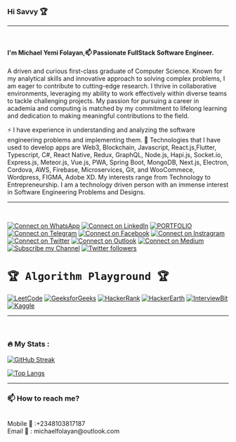### Hi Savvy 🏆
<hr>
<br>

#### I'm Michael Yemi Folayan,📫 Passionate FullStack Software Engineer. 

A driven and curious first-class graduate of Computer Science. Known for my analytical skills and innovative approach to solving complex problems, I am eager to contribute to cutting-edge research. I thrive in collaborative environments, leveraging my ability to work effectively within diverse teams to tackle challenging projects. My passion for pursuing a career in academia and computing is matched by my commitment to lifelong learning and dedication to making meaningful contributions to the field.

⚡ I have experience in understanding and analyzing the software engineering problems and implementing them. 🔭 Technologies that I have used to develop apps are Web3, Blockchain, Javascript, React.js,Flutter, Typescript, C#, React Native, Redux, GraphQL, Node.js, Hapi.js, Socket.io, Express.js, Meteor.js, Vue.js, PWA, Spring Boot, MongoDB, Next.js, Electron, Cordova, AWS, Firebase, Microservices, Git, and WooCommece, Wordpress, FIGMA, Adobe XD. My interests range from Technology to Entrepreneurship. I am a technology driven person with an immense interest in Software Engineering Problems and Designs.

<hr>
<br>


[![Connect on WhatsApp](https://img.shields.io/badge/-WhatsApp-darkgreen?style=flat&amp;labelColor=white&amp;logo=whatsapp&amp;logoColor=darkgreen)](https://wa.me/2348103817187)
[![Connect on LinkedIn](https://img.shields.io/badge/-Linkedin-0e76a8?style=flat&amp;labelColor=white&amp;logo=linkedin&amp;logoColor=0e76a8)](https://www.linkedin.com/in/folayan-yemi/)
[![PORTFOLIO](https://img.shields.io/badge/MF-michaelfolayan-blue?style=flat&amp;labelColor=white&amp;logo=hackerearth&amp;logoColor=darkblue)](https://michaelfolayan.netlify.com/)
[![Connect on Telegram](https://img.shields.io/badge/-Telegram-1ca0f1?style=flat&amp;labelColor=white&amp;logo=telegram&amp;logoColor=1ca0f1)](https://t.me/geekfolayanyemi)
[![Connect on Facebook](https://img.shields.io/badge/-Facebook-blue?style=flat&amp;labelColor=white&amp;logo=facebook&amp;logoColor=blue)](https://www.facebook.com/folayan.yemi/)
[![Connect on Instragram](https://img.shields.io/badge/-Instagram-f3013b?style=flat&amp;labelColor=white&amp;logo=instagram&amp;logoColor=e84393)](https://www.instagram.com/michael_folayan/)
[![Connect on Twitter](https://img.shields.io/badge/-Twitter-1ca0f1?style=flat&amp;labelColor=white&amp;logo=twitter&amp;logoColor=1ca0f1&amp)](https://twitter.com/softfolayanyemi)
[![Connect on Outlook](https://img.shields.io/badge/O-michaelfolayan%40outlook.com-blue)](mailto:michaelfolayan@outlook.com)
[![Connect on Medium](https://img.shields.io/badge/-Medium-black?style=flat&amp;labelColor=white&amp;logo=medium&amp;logoColor=black)](https://medium.com/@yemmyfolayan)
[![Subscribe my Channel](https://img.shields.io/badge/-YouTube-ff0000?style=flat&amp;labelColor=white&amp;logo=youtube&amp;logoColor=ff0000)](https://www.youtube.com/channel/UCMcHO99n8_YxRnG1UguaDJw?sub_confirmation=1)
[![Twitter followers](https://img.shields.io/twitter/follow/softfolayanyemi?style=social)](https://twitter.com/intent/follow?screen_name=softfolayanyemi)


# `🏆 Algorithm Playground 🏆`
[![LeetCode](https://img.shields.io/badge/-LeetCode-orange?style=flat&amp;labelColor=black&amp;logo=leetcode&amp;logoColor=orange)](https://leetcode.com/michaelfolayan/)
[![GeeksforGeeks](https://img.shields.io/badge/-GeeksforGeeks-darkgreen?style=flat&amp;labelColor=white&amp;logo=geeksforgeeks&amp;logoColor=darkgreen)](https://auth.geeksforgeeks.org/user/michaelfolayan/practice/)
[![HackerRank](https://img.shields.io/badge/-HackerRank-green?style=flat&amp;labelColor=white&amp;logo=hackerrank&amp;logoColor=green)](https://www.hackerrank.com/michaelfolayan)
[![HackerEarth](https://img.shields.io/badge/-HackerEarth-darkblue?style=flat&amp;labelColor=white&amp;logo=hackerearth&amp;logoColor=darkblue)](https://www.hackerearth.com/@foyemc)
[![InterviewBit](https://img.shields.io/badge/-InterviewBit-blue?style=flat&amp;labelColor=white&amp;logo=interviewbit&amp;logoColor=blue)](https://www.interviewbit.com/profile/v88vmt0opa)
[![Kaggle](https://img.shields.io/badge/-Kaggle-blue?style=flat&amp;labelColor=white&amp;logo=kaggle&amp;logoColor=blue)](https://www.kaggle.com/michaelfolayan)
<br>
<hr>
<br>

### :fire: My Stats :

[![GitHub Streak](http://github-readme-streak-stats.herokuapp.com?user=YemmyFolayan&theme=dark)](https://git.io/streak-stats)

[![Top Langs](https://github-readme-stats.vercel.app/api/top-langs/?username=YemmyFolayan&layout=compact&theme=vision-friendly-dark)](https://github.com/anuraghazra/github-readme-stats)


---

### 📫 How to reach me?   
<br>
Mobile 📲 :+2348103817187
<br>
Email 📧 : michaelfolayan@outlook.com
<br>

<!--
**YemmyFolayan/YemmyFolayan** is a ✨ _special_ ✨ repository because its `README.md` (this file) appears on your GitHub profile.

Here are some ideas to get you started:

- 🔭 I’m currently working on ...
- 🌱 I’m currently learning ...
- 👯 I’m looking to collaborate on ...
- 🤔 I’m looking for help with ...
- 💬 Ask me about ...
- 📫 How to reach me: ...
- 😄 Pronouns: ...
- ⚡ Fun fact: ...
-->
